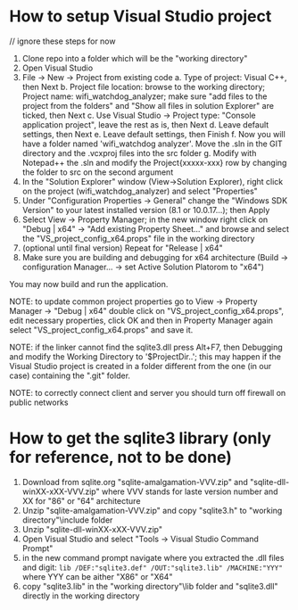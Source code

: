 
How to setup Visual Studio project
==================================

// ignore these steps for now

 1. Clone repo into a folder which will be the "working directory"
 2. Open Visual Studio
 3. File -> New -> Project from existing code
    a. Type of project: Visual C++, then Next
    b. Project file location: browse to the working directory; Project name: wifi_watchdog_analyzer;
	   make sure "add files to the project from the folders" and "Show all files in solution Explorer" 
	   are ticked, then Next
	c. Use Visual Studio -> Project type: "Console application project", leave the rest as is, then Next
	d. Leave default settings, then Next
	e. Leave default settings, then Finish
	f. Now you will have a folder named 'wifi_watchdog analyzer'. Move the .sln in the GIT directory and the .vcxproj files into the src folder
	g. Modify with Notepad++ the .sln and modify the Project{xxxxx-xxx} row by changing the folder to src on the second argument
 4. In the "Solution Explorer" window (View->Solution Explorer), right click on the project 
    (wifi_watchdog_analyzer) and select "Properties"
 5. Under "Configuration Properties -> General" change the "Windows SDK Version" to your latest installed 
    version (8.1 or 10.0.17...); then Apply
 6. Select View -> Property Manager; in the new window right click on "Debug | x64" -> "Add existing 
    Property Sheet..." and browse and select the "VS_project_config_x64.props" file in the working directory
 7. (optional until final version) Repeat for "Release | x64"
 8. Make sure you are building and debugging for x64 architecture 
    (Build -> configuration Manager... -> set Active Solution Platorom to "x64")

You may now build and run the application.

NOTE: to update common project properties go to  View -> Property Manager -> "Debug | x64" double click on
      "VS_project_config_x64.props", edit necessary properties, click OK and then in Property Manager
      again select "VS_project_config_x64.props" and save it.

NOTE: if the linker cannot find the sqlite3.dll press Alt+F7, then Debugging and modify the Working Directory to '$ProjectDir..\';
      this may happen if the Visual Studio project is created in a folder different from the one (in our case) containing the ".git" folder. 

NOTE: to correctly connect client and server you should turn off firewall on public networks
	  
How to get the sqlite3 library (only for reference, not to be done)
===================================================================

 1. Download from sqlite.org "sqlite-amalgamation-VVV.zip" and "sqlite-dll-winXX-xXX-VVV.zip" where VVV 
    stands for laste version number and XX for "86" or "64" architecture
 2. Unzip "sqlite-amalgamation-VVV.zip" and copy "sqlite3.h" to "working directory"\include folder
 3. Unzip "sqlite-dll-winXX-xXX-VVV.zip"
 4. Open Visual Studio and select "Tools -> Visual Studio Command Prompt"
 5. in the new command prompt navigate where you extracted the .dll files and digit:
    ` lib /DEF:"sqlite3.def" /OUT:"sqlite3.lib" /MACHINE:"YYY" `
	where YYY can be aither "X86" or "X64"
 6. copy "sqlite3.lib" in the "working directory"\lib folder and "sqlite3.dll" directly in the working 
    directory
 
 